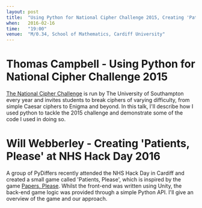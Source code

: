 ```yaml
---
layout: post
title:  "Using Python for National Cipher Challenge 2015, Creating 'Patients, Please' at NHS Hack Day 2016"
when:   2016-02-16
time:   "19:00"
venue:  "M/0.34, School of Mathematics, Cardiff University"
---
```


# Thomas Campbell - Using Python for National Cipher Challenge 2015

[The National Cipher Challenge](http://www.cipher.maths.soton.ac.uk/) is run by The University of Southampton every year and invites students to break ciphers of varying difficulty, from simple Caesar ciphers to Enigma and beyond. In this talk, I'll describe how I used python to tackle the 2015 challenge and demonstrate some of the code I used in doing so.

# Will Webberley - Creating 'Patients, Please' at NHS Hack Day 2016

A group of PyDiffers recently attended the NHS Hack Day in Cardiff and created a small game called 'Patients, Please', which is inspired by the game [Papers, Please](http://papersplea.se). Whilst the front-end was written using Unity, the back-end game logic was provided through a simple Python API. I'll give an overview of the game and our approach.
